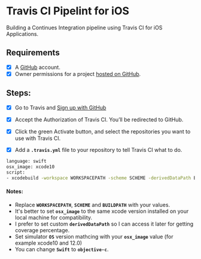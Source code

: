 # Travis CI Pipelint for iOS
Building a Continues Integration pipeline using Travis CI for iOS Applications.

## Requirements
- [x] A [GitHub](https://github.com) account.
- [x] Owner permissions for a project [hosted on GitHub](https://help.github.com/categories/importing-your-projects-to-github).

## Steps:

- [x] Go to Travis and [Sign up with GitHub](https://travis-ci.com/signin)
- [x] Accept the Authorization of Travis CI. You’ll be redirected to GitHub.
- [x] Click the green Activate button, and select the repositories you want to use with Travis CI.

- [x] Add a **`.travis.yml`**  file to your repository to tell Travis CI what to do. 
```bash
language: swift
osx_image: xcode10  
script:
- xcodebuild -workspace WORKSPACEPATH -scheme SCHEME -derivedDataPath BUILDPATH -destination 'platform=iOS Simulator,OS=12.0,name=iPhone 7' -enableCodeCoverage YES clean build test
 ```
#### Notes:
- Replace **`WORKSPACEPATH`**, **`SCHEME`** and **`BUILDPATH`** with your values.
- It's better to set **`osx_image`** to the same xcode version installed on your local machine for compatibility.
- I prefer to set custom **`derivedDataPath`** so I can access it later for getting coverage percentage.
- Set simulator **`OS`** version mathcing with your **`osx_image`** value (for example xcode10 and 12.0)
- You can change **`Swift`** to **`objective-c`**.

